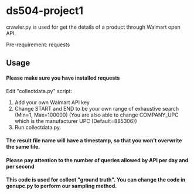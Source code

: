 # ds504-project1

crawler.py is used for get the details of a product through Walmart open API.

Pre-requirement:
requests

## Usage
#### Please make sure you have installed requests
Edit "collectdata.py" script:
1. Add your own Walmart API key
2. Change START and END to be your own range of exhaustive search (Min=1, Max=100000)
  (You are also able to change COMPANY_UPC which is the manufacturer UPC (Default=885306))
4. Run collectdata.py.

#### The result file name will have a timestamp, so that you won't overwrite the same file. 

#### Please pay attention to the number of queries allowed by API per day and per second

#### This code is used for collect "ground truth". You can change the code in genupc.py to perform our sampling method.
